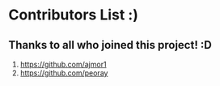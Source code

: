 # Contributors List :) 

## Thanks to all who joined this project! :D 

1. https://github.com/ajmor1
2. https://github.com/peoray